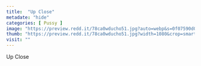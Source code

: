```yaml
---
title:  "Up Close"
metadate: "hide"
categories: [ Pussy ]
image: "https://preview.redd.it/78ca0wducho51.jpg?auto=webp&s=0f07590d04ecaf80083b0a93bf932219718e86c5"
thumb: "https://preview.redd.it/78ca0wducho51.jpg?width=1080&crop=smart&auto=webp&s=e92e5f17b0a101e68ba65c48f191523883f826ec"
visit: ""
---
```

Up Close
